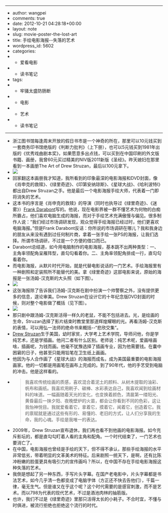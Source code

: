 - ---
- author: wangpei
- comments: true
- date: 2012-10-21 04:28:18+00:00
- layout: note
- slug: movie-poster-the-lost-art
- title: 手绘电影海报--失落的艺术
- wordpress_id: 5602
- categories:
- - 爱看电影
- - 读书笔记
- tags:
- - 牢骚太盛防肠断
- - 电影
- - 艺术
- - 读书笔记
- ---
- 浙江图书馆每逢周末开放的假日书市是一个神奇的所在，那里可以10元钱买到一套商务印书馆绝版的《判断力批判》（上下册），也可以5元钱买到1981年出版的《优秀戏曲剧本奖》，如果愿意多出点钱，可以买到在中国印刷的外文版书籍、画册，我曾60元买过精美的NIV版2011新版《圣经》。昨天媳妇在那里看到一本画册The Art of Drew Struzan，最后以100元拿下。
- ![](http://www.baibanbao.net/wp-content/uploads/2012/10/drew-struzan-shawshank-redemption.jpg)
- 回家翻这本画册我才知道，我所看到的印象最深的电影海报和DVD封面，像《肖申克的救赎》、《绿里奇迹》、《印第安纳琼斯》、《星球大战》、《哈利波特I》都出自Drew Struzan之手。他是最后一个电影海报手绘大师，代表着一门即将消失的艺术。
- 这本书的序言是《肖申克的救赎》的导演（同时也执导过《绿里奇迹》、《迷雾》）[Frank Darabont](http://en.wikipedia.org/wiki/Frank_Darabont)写的。他说，现在电影界被一群不懂艺术为何物的白痴所霸占，他们喜欢电脑生成的海报，而对于手绘艺术充满傲慢与偏见。很多制作人说：“我们经过市场调研发现，观众觉得手绘海报已经过时，他们更喜欢电脑海报。”但是Frank Darabont反诘：你所说的市场调研在哪儿？我和我身边的朋友从来没有遇到过任何制片商，拿着一张手绘一张PS的海报，让我们选择。所谓市场调研，不过是一个方便的借口而已。
- Darabont总结道，如今用电脑制作的电影海报，基本跳不出两种类型：一、主角率领配角呈雁阵型，直勾勾看着你。二、主角率领配角排成一行，直勾勾看着你。
- 而电影海报，从默片时代开始，就是代替电影说话的一门艺术。手绘海报里有一种剧照和定装照所不能替代的美。拿《绿里奇迹》这部电影来说，原始的海报是一张汤姆-汉克斯的大头照（如下图）。
- ![](http://www.baibanbao.net/wp-content/uploads/2012/10/original-poster-green-mile.jpg)
- 这张海报除了告诉我们汤姆-汉克斯在剧中扮演一个帅警察之外，没有提供更多的信息，遑论审美。Drew Struzan在设计它的十年纪念版DVD封面的时候，则对整个电影做了概括（见下图）。
- ![](http://www.baibanbao.net/wp-content/uploads/2012/10/drew-struzan-green-mile.jpg)
- 那只剧中跟汤姆-汉克斯活得一样久的老鼠，不能不包括进去。光，是绘画的生命，Struzan选择了影片结束时教堂里那道辉煌耀眼的光。再看汤姆-汉克斯的表情，可以用弘一法师的绝命书来概括--“悲欣交集”。
- [Drew Struzan](http://en.wikipedia.org/wiki/Drew_Struzan)生于美国，幼时家贫，大学考上艺术学院，导师问他，你是学纯艺术，还是学插画。他问二者有什么区别。老师说：纯艺术呢，爱画啥画啥，插画呢，为钱而画。他毫不犹豫选择了插画专业，因为他需要钱。在囊中困窘的日子，他甚至只能用铅笔在卫生纸上画画。
- 他因为与人合作画了《星球大战》的海报而成名，成为美国最重要的电影海报画家。他的一切都是用画笔在画布上完成的。到了90年代，他的手艺受到电脑的冲击。他是这样看的。
- <blockquote>我喜欢传统绘画的质感，喜欢混合着泥土的颜料、从树木提取的油彩、帆布和画纸。我喜欢用刷子、碳棒、水彩表达自己，我喜欢闻到绘画材料的味道。一幅画随着天光的变化，也变换着颜色，清晨第一缕阳光、黄昏最后一抹夕阳、夜晚壁炉的火苗，都会让你看到不同的色彩，这让我怡神悦目。我就爱看着它，拿着它，摸着它，闻着它，创造着它。我的禀赋就是通过这些有形的、易懂的、老旧的方式，让人们分享我的生命，我的心魂。手绘是我唯一的表达。</blockquote>
- 2009年，Drew Struzan宣布退休，我们再也看不到他画的电影海报。如今充斥影坛的，都是直勾勾盯着人看的主角和配角。一个时代结束了，一门艺术也要消亡了。
- 在中国，电影海报也曾经是手绘的天下，但不得不承认，那些手绘海报的水平非常低劣，带着明显的文革美术的特征。后来剧照一统天下，是啊，还有比陈冲粉嫩的脸蛋更具有吸引力的宣传画吗？所以，在中国不存在手绘电影海报这种失落的艺术。
- 我倒是想起了另一种东西，手写片头字幕。在国产老电影中，片头字幕都是书法艺术，如今几乎清一色都变成了电脑字体（方正还不快去告他们），千篇一律，毫无生气。但是谁又在乎这个呢？这个时代需要的是感官刺激，而不是艺术。而以798为代表的现代艺术，不过是酒池肉林的抽筋版。
- 也许，我们不过是《绿里奇迹》里那只活得太长的小耗子。不合时宜，不懂与时俱进，被流行拒绝也拒绝这个流行的时代。
